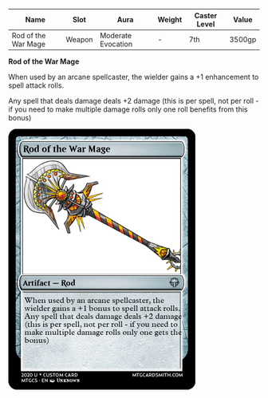 
| Name                | Slot   | Aura               | Weight | Caster Level | Value  |
| ------------------- | ------ | ------------------ | ------ | ------------ | ------ |
| Rod of the War Mage | Weapon | Moderate Evocation | -      | 7th          | 3500gp |

**Rod of the War Mage**

When used by an arcane spellcaster, the wielder gains a +1 enhancement to spell attack rolls. 

Any spell that deals damage deals +2 damage (this is per spell, not per roll - if you need to make multiple damage rolls only one roll benefits from this bonus)

![itemimage]

[itemimage]: /MagicItems/ItemArt/RodoftheWarMage.png
